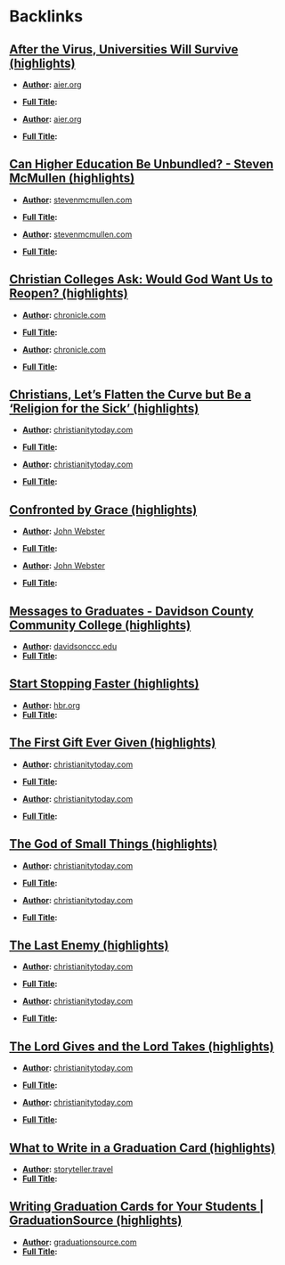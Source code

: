 
# Backlinks
## [After the Virus, Universities Will Survive (highlights)](<After the Virus, Universities Will Survive (highlights).md>)
- **[Author](<Author.md>):** [aier.org](<aier.org.md>)
- **[Full Title](<Full Title.md>):**

- **[Author](<Author.md>):** [aier.org](<aier.org.md>)
- **[Full Title](<Full Title.md>):**

## [Can Higher Education Be Unbundled? - Steven McMullen (highlights)](<Can Higher Education Be Unbundled? - Steven McMullen (highlights).md>)
- **[Author](<Author.md>):** [stevenmcmullen.com](<stevenmcmullen.com.md>)
- **[Full Title](<Full Title.md>):**

- **[Author](<Author.md>):** [stevenmcmullen.com](<stevenmcmullen.com.md>)
- **[Full Title](<Full Title.md>):**

## [Christian Colleges Ask: Would God Want Us to Reopen? (highlights)](<Christian Colleges Ask: Would God Want Us to Reopen? (highlights).md>)
- **[Author](<Author.md>):** [chronicle.com](<chronicle.com.md>)
- **[Full Title](<Full Title.md>):**

- **[Author](<Author.md>):** [chronicle.com](<chronicle.com.md>)
- **[Full Title](<Full Title.md>):**

## [Christians, Let’s Flatten the Curve but Be a ‘Religion for the Sick’ (highlights)](<Christians, Let’s Flatten the Curve but Be a ‘Religion for the Sick’ (highlights).md>)
- **[Author](<Author.md>):** [christianitytoday.com](<christianitytoday.com.md>)
- **[Full Title](<Full Title.md>):**

- **[Author](<Author.md>):** [christianitytoday.com](<christianitytoday.com.md>)
- **[Full Title](<Full Title.md>):**

## [Confronted by Grace (highlights)](<Confronted by Grace (highlights).md>)
- **[Author](<Author.md>):** [John Webster](<John Webster.md>)
- **[Full Title](<Full Title.md>):**

- **[Author](<Author.md>):** [John Webster](<John Webster.md>)
- **[Full Title](<Full Title.md>):**

## [Messages to Graduates - Davidson County Community College (highlights)](<Messages to Graduates - Davidson County Community College (highlights).md>)
- **[Author](<Author.md>):** [davidsonccc.edu](<davidsonccc.edu.md>)
- **[Full Title](<Full Title.md>):**

## [Start Stopping Faster (highlights)](<Start Stopping Faster (highlights).md>)
- **[Author](<Author.md>):** [hbr.org](<hbr.org.md>)
- **[Full Title](<Full Title.md>):**

## [The First Gift Ever Given (highlights)](<The First Gift Ever Given (highlights).md>)
- **[Author](<Author.md>):** [christianitytoday.com](<christianitytoday.com.md>)
- **[Full Title](<Full Title.md>):**

- **[Author](<Author.md>):** [christianitytoday.com](<christianitytoday.com.md>)
- **[Full Title](<Full Title.md>):**

## [The God of Small Things (highlights)](<The God of Small Things (highlights).md>)
- **[Author](<Author.md>):** [christianitytoday.com](<christianitytoday.com.md>)
- **[Full Title](<Full Title.md>):**

- **[Author](<Author.md>):** [christianitytoday.com](<christianitytoday.com.md>)
- **[Full Title](<Full Title.md>):**

## [The Last Enemy (highlights)](<The Last Enemy (highlights).md>)
- **[Author](<Author.md>):** [christianitytoday.com](<christianitytoday.com.md>)
- **[Full Title](<Full Title.md>):**

- **[Author](<Author.md>):** [christianitytoday.com](<christianitytoday.com.md>)
- **[Full Title](<Full Title.md>):**

## [The Lord Gives and the Lord Takes (highlights)](<The Lord Gives and the Lord Takes (highlights).md>)
- **[Author](<Author.md>):** [christianitytoday.com](<christianitytoday.com.md>)
- **[Full Title](<Full Title.md>):**

- **[Author](<Author.md>):** [christianitytoday.com](<christianitytoday.com.md>)
- **[Full Title](<Full Title.md>):**

## [What to Write in a Graduation Card (highlights)](<What to Write in a Graduation Card (highlights).md>)
- **[Author](<Author.md>):** [storyteller.travel](<storyteller.travel.md>)
- **[Full Title](<Full Title.md>):**

## [Writing Graduation Cards for Your Students | GraduationSource (highlights)](<Writing Graduation Cards for Your Students | GraduationSource (highlights).md>)
- **[Author](<Author.md>):** [graduationsource.com](<graduationsource.com.md>)
- **[Full Title](<Full Title.md>):**

